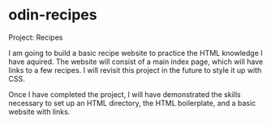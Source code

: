 # odin-recipes

Project: Recipes

I am going to build a basic recipe website to practice the HTML knowledge I have aquired. The website will consist of a main index page, which will have links to a few recipes. I will revisit this project in the future to style it up with CSS.

Once I have completed the project, I will have demonstrated the skills necessary to set up an HTML directory, the HTML boilerplate, and a basic website with links.